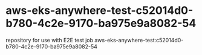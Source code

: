 # aws-eks-anywhere-test-c52014d0-b780-4c2e-9170-ba975e9a8082-54
repository for use with E2E test job aws-eks-anywhere-test:c52014d0-b780-4c2e-9170-ba975e9a8082-54
